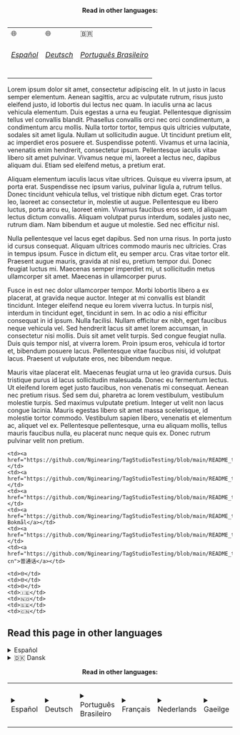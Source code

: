 <b><p align="center">Read in other languages:</p></b> 
<i><p align="right"></i>
<table align="right">
    <tr>
    <td>🌐</td>
    <td>🌐</td>
    <td>🇧🇷</td>
    </tr>
    <tr>
    <td><a href="https://github.com/Nginearing/TagStudioTesting/blob/main/README_translations/README_es.md"><h6>Español</h6></a></td>
    <td><a href="https://github.com/Nginearing/TagStudioTesting/blob/main/README_translations/README_de.md"><h6>Deutsch</h6></a></td>
    <td><a href="https://github.com/Nginearing/TagStudioTesting/blob/main/README_translations/README_pt-br.md"><h6>Português Brasileiro</h6></a></td>
    </tr>

</table>
</p>
<br>
<br>
<br>
<br>

Lorem ipsum dolor sit amet, consectetur adipiscing elit. In ut justo in lacus semper elementum. Aenean sagittis, arcu ac vulputate rutrum, risus justo eleifend justo, id lobortis dui lectus nec quam. In iaculis urna ac lacus vehicula elementum. Duis egestas a urna eu feugiat. Pellentesque dignissim tellus vel convallis blandit. Phasellus convallis orci nec orci condimentum, a condimentum arcu mollis. Nulla tortor tortor, tempus quis ultricies vulputate, sodales sit amet ligula. Nullam ut sollicitudin augue. Ut tincidunt pretium elit, ac imperdiet eros posuere et. Suspendisse potenti. Vivamus et urna lacinia, venenatis enim hendrerit, consectetur ipsum. Pellentesque iaculis vitae libero sit amet pulvinar. Vivamus neque mi, laoreet a lectus nec, dapibus aliquam dui. Etiam sed eleifend metus, a pretium erat.

Aliquam elementum iaculis lacus vitae ultrices. Quisque eu viverra ipsum, at porta erat. Suspendisse nec ipsum varius, pulvinar ligula a, rutrum tellus. Donec tincidunt vehicula tellus, vel tristique nibh dictum eget. Cras tortor leo, laoreet ac consectetur in, molestie ut augue. Pellentesque eu libero luctus, porta arcu eu, laoreet enim. Vivamus faucibus eros sem, id aliquam lectus dictum convallis. Aliquam volutpat purus interdum, sodales justo nec, rutrum diam. Nam bibendum et augue ut molestie. Sed nec efficitur nisl.

Nulla pellentesque vel lacus eget dapibus. Sed non urna risus. In porta justo id cursus consequat. Aliquam ultrices commodo mauris nec ultricies. Cras in tempus ipsum. Fusce in dictum elit, eu semper arcu. Cras vitae tortor elit. Praesent augue mauris, gravida at nisl eu, pretium tempor dui. Donec feugiat luctus mi. Maecenas semper imperdiet mi, ut sollicitudin metus ullamcorper sit amet. Maecenas in ullamcorper purus.

Fusce in est nec dolor ullamcorper tempor. Morbi lobortis libero a ex placerat, at gravida neque auctor. Integer at mi convallis est blandit tincidunt. Integer eleifend neque eu lorem viverra luctus. In turpis nisl, interdum in tincidunt eget, tincidunt in sem. In ac odio a nisi efficitur consequat in id ipsum. Nulla facilisi. Nullam efficitur ex nibh, eget faucibus neque vehicula vel. Sed hendrerit lacus sit amet lorem accumsan, in consectetur nisi mollis. Duis sit amet velit turpis. Sed congue feugiat nulla. Duis quis tempor nisl, at viverra lorem. Proin ipsum eros, vehicula id tortor et, bibendum posuere lacus. Pellentesque vitae faucibus nisi, id volutpat lacus. Praesent ut vulputate eros, nec bibendum neque.

Mauris vitae placerat elit. Maecenas feugiat urna ut leo gravida cursus. Duis tristique purus id lacus sollicitudin malesuada. Donec eu fermentum lectus. Ut eleifend lorem eget justo faucibus, non venenatis mi consequat. Aenean nec pretium risus. Sed sem dui, pharetra ac lorem vestibulum, vestibulum molestie turpis. Sed maximus vulputate pretium. Integer ut velit non lacus congue lacinia. Mauris egestas libero sit amet massa scelerisque, id molestie tortor commodo. Vestibulum sapien libero, venenatis et elementum ac, aliquet vel ex. Pellentesque pellentesque, urna eu aliquam mollis, tellus mauris faucibus nulla, eu placerat nunc neque quis ex. Donec rutrum pulvinar velit non pretium.

    <td><a href="https://github.com/Nginearing/TagStudioTesting/blob/main/README_translations/README_fr.md">Français</a></td>
    <td><a href="https://github.com/Nginearing/TagStudioTesting/blob/main/README_translations/README_nl.md">Nederlands</a></td>
    <td><a href="https://github.com/Nginearing/TagStudioTesting/blob/main/README_translations/README_ga.md">Gaeilge</a></td>
    <td><a href="https://github.com/Nginearing/TagStudioTesting/blob/main/README_translations/README_nb.md">Norsk Bokmål</a></td>
    <td><a href="https://github.com/Nginearing/TagStudioTesting/blob/main/README_translations/README_sv.md">Svenska</a></td>
    <td><a href="https://github.com/Nginearing/TagStudioTesting/blob/main/README_translations/README_zh-cn">普通话</a></td>

    <td>🌐</td>
    <td>🌐</td>
    <td>🌐</td>
    <td>🇮🇪</td>
    <td>🇳🇴</td>
    <td>🇸🇪</td>
    <td>🇨🇳</td>
    
## Read this page in other languages
<details>
      <summary>Español</summary>
    </details>
    <details>
      <summary>🇩🇰 Dansk</summary>
</details>

<b><p align="center">Read in other languages:</p></b> 
<i><p align="center"></i>
<table align="center">
    <td><details>
      <summary>Español</summary>
    </details></td>
        <td><details>
      <summary>Deutsch</summary>
    </details></td>
        <td><details>
      <summary>Português Brasileiro</summary>
    </details></td>
        <td><details>
      <summary>Français</summary>
    </details></td>
        <td><details>
      <summary>Nederlands</summary>
    </details></td>
        <td><details>
      <summary>Gaeilge</summary>
    </details></td>
 <td><details>
      <summary>Norsk Bokmål</summary>
    </details></td>
 <td><details>
      <summary>Svenska</summary>
    </details></td>
 <td><details>
      <summary>普通话</summary>
    </details></td>
</table>
</p>
<br>
